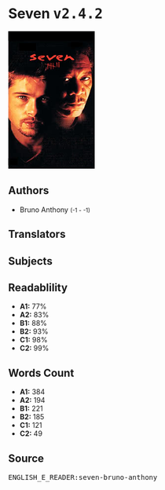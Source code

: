 # Seven <kbd>v2.4.2</kbd>

![](./cover.medium.jpg "")

## Authors


 - Bruno Anthony <small>(-1 - -1)</small>

## Translators



## Subjects



## Readablility


 - **A1:** 77%
 - **A2:** 83%
 - **B1:** 88%
 - **B2:** 93%
 - **C1:** 98%
 - **C2:** 99%

## Words Count


 - **A1:** 384
 - **A2:** 194
 - **B1:** 221
 - **B2:** 185
 - **C1:** 121
 - **C2:** 49

## Source


<kbd>ENGLISH_E_READER:seven-bruno-anthony</kbd>
